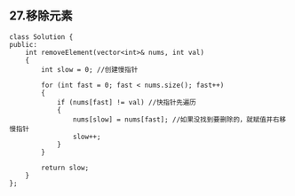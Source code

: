 ## 27.移除元素

    class Solution {
    public:
        int removeElement(vector<int>& nums, int val)
        {
            int slow = 0; //创建慢指针
    
            for (int fast = 0; fast < nums.size(); fast++)
            {
                if (nums[fast] != val) //快指针先遍历
                {
                    nums[slow] = nums[fast]; //如果没找到要删除的，就赋值并右移慢指针
                    slow++;
                }
            }
    
            return slow;
        }
    };